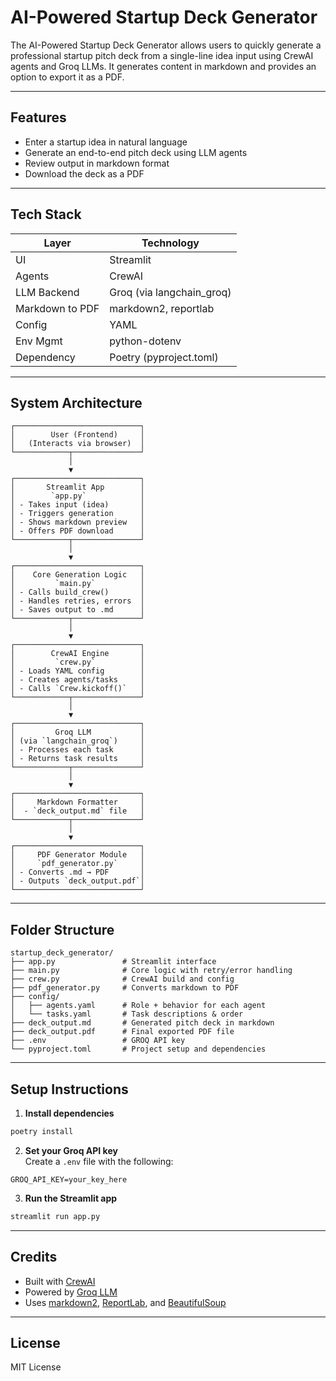 # AI-Powered Startup Deck Generator

The AI-Powered Startup Deck Generator allows users to quickly generate a professional startup pitch deck from a single-line idea input using CrewAI agents and Groq LLMs. It generates content in markdown and provides an option to export it as a PDF.

---

## Features
- Enter a startup idea in natural language
- Generate an end-to-end pitch deck using LLM agents
- Review output in markdown format
- Download the deck as a PDF

---

## Tech Stack

| Layer          | Technology           |
|----------------|----------------------|
| UI             | Streamlit            |
| Agents         | CrewAI               |
| LLM Backend    | Groq (via langchain_groq) |
| Markdown to PDF| markdown2, reportlab |
| Config         | YAML                 |
| Env Mgmt       | python-dotenv        |
| Dependency     | Poetry (pyproject.toml) |

---
## System Architecture

```
┌────────────────────────────┐
│        User (Frontend)     │
│   (Interacts via browser)  │
└────────────┬───────────────┘
             │
             ▼
┌────────────────────────────┐
│       Streamlit App        │
│        `app.py`            │
│ - Takes input (idea)       │
│ - Triggers generation      │
│ - Shows markdown preview   │
│ - Offers PDF download      │
└────────────┬───────────────┘
             │
             ▼
┌────────────────────────────┐
│    Core Generation Logic   │
│         `main.py`          │
│ - Calls build_crew()       │
│ - Handles retries, errors  │
│ - Saves output to .md      │
└────────────┬───────────────┘
             │
             ▼
┌────────────────────────────┐
│        CrewAI Engine       │
│         `crew.py`          │
│ - Loads YAML config        │
│ - Creates agents/tasks     │
│ - Calls `Crew.kickoff()`   │
└────────────┬───────────────┘
             │
             ▼
┌────────────────────────────┐
│         Groq LLM           │
│ (via `langchain_groq`)     │
│ - Processes each task      │
│ - Returns task results     │
└────────────┬───────────────┘
             │
             ▼
┌────────────────────────────┐
│     Markdown Formatter     │
│  - `deck_output.md` file   │
└────────────┬───────────────┘
             │
             ▼
┌────────────────────────────┐
│     PDF Generator Module   │
│     `pdf_generator.py`     │
│ - Converts .md → PDF       │
│ - Outputs `deck_output.pdf`│
└────────────────────────────┘
```

---

## Folder Structure
```
startup_deck_generator/
├── app.py               # Streamlit interface
├── main.py              # Core logic with retry/error handling
├── crew.py              # CrewAI build and config
├── pdf_generator.py     # Converts markdown to PDF
├── config/
│   ├── agents.yaml      # Role + behavior for each agent
│   └── tasks.yaml       # Task descriptions & order
├── deck_output.md       # Generated pitch deck in markdown
├── deck_output.pdf      # Final exported PDF file
├── .env                 # GROQ API key
└── pyproject.toml       # Project setup and dependencies
```

---

## Setup Instructions

1. **Install dependencies**  
```bash
poetry install
```

2. **Set your Groq API key**  
Create a `.env` file with the following:
```
GROQ_API_KEY=your_key_here
```

3. **Run the Streamlit app**  
```bash
streamlit run app.py
```

---

## Credits
- Built with [CrewAI](https://docs.crewai.com/)
- Powered by [Groq LLM](https://console.groq.com)
- Uses [markdown2](https://github.com/trentm/python-markdown2), [ReportLab](https://www.reportlab.com/), and [BeautifulSoup](https://www.crummy.com/software/BeautifulSoup/)

---

## License
MIT License

